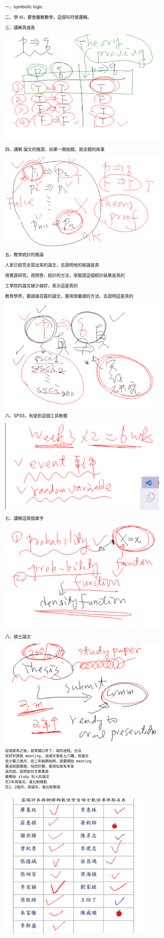 一、symbolic logic

二、學 AI，要會離散數學，這個叫符號邏輯。

三、講解真值表

![](01.jpg)

四、講解 論文的推證，如果一開始錯，就全錯的故事

![](02.jpg)

五、教育統計的推論

人家已經完全寫出來的論文，去證明他的結論是真

用實證研究，用問卷、統計的方法，來驗證這個統計結果是真的

工學院的論文越少越好，表示這是真的

教育學界，要讀幾百篇的論文，要用很嚴謹的方法，去證明這是真的

![](03.jpg)

六、SPSS，有提到這個工具軟體

![](04.jpg)

七、講解這兩個單字

![](05.jpg)

八、碩士論文

![](06.jpg)

```
這個拿來之後，就準備口考了，寫的過程，也沒
有好好跟我 meeting, 這個文章亂七八糟，改論文
至少要三個月，從二年級開始時，就要開始 meeting
要送給圖書館，怕您抄襲，看相似度有多高
高的話，就把部份文章重寫
要開始 study 別人的論文
花1年寫論文，會比較輕鬆
花1、2個月，寫論文，會比較緊張


```


![](07.jpg)